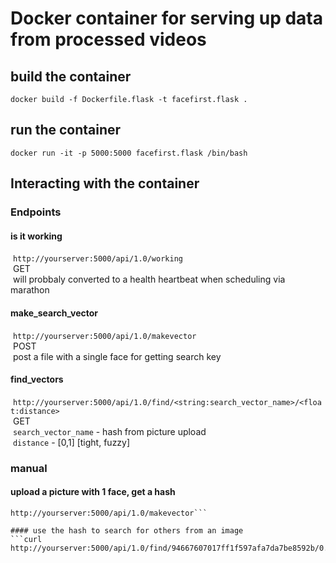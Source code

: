 # Docker container for serving up data from processed videos

## build the container
```docker build -f Dockerfile.flask -t facefirst.flask .```

## run the container
```docker run -it -p 5000:5000 facefirst.flask /bin/bash```

## Interacting with the container

### Endpoints

#### is it working
  ```http://yourserver:5000/api/1.0/working```  
  GET  
  will probbaly converted to a health heartbeat when scheduling via marathon  

#### make_search_vector
  ```http://yourserver:5000/api/1.0/makevector```  
  POST  
  post a file with a single face for getting search key  

#### find_vectors
  ```http://yourserver:5000/api/1.0/find/<string:search_vector_name>/<float:distance>```  
  GET  
  ```search_vector_name``` - hash from picture upload  
  ```distance``` - [0,1] [tight, fuzzy]  

### manual 

#### upload a picture with 1 face, get a hash 
```curl -i -X POST -H "Content-Type: multipart/form-data" -F "data=@static/face.jpg" \
http://yourserver:5000/api/1.0/makevector```  

#### use the hash to search for others from an image
```curl http://yourserver:5000/api/1.0/find/94667607017ff1f597afa7da7be8592b/0.5```



